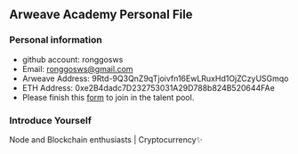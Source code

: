 ## Arweave Academy Personal File

### Personal information

- github account: ronggosws
- Email: ronggosws@gmail.com
- Arweave Address: 9Rtd-9Q3QnZ9qTjoivfn16EwLRuxHd1OjZCzyUSGmqo
- ETH Address: 0xe2B4dadc7D232753031A29D788b824B520644FAe
- Please finish this [form](https://docs.google.com/forms/d/e/1FAIpQLSfWA5fIIcBgmRppm3jNz5vmf9Mai_QMVil-2pO4r7YKn_Zhtw/viewform?usp=sf_link) to join in the talent pool.

### Introduce Yourself
  Node and Blockchain enthusiasts | Cryptocurrency✨
